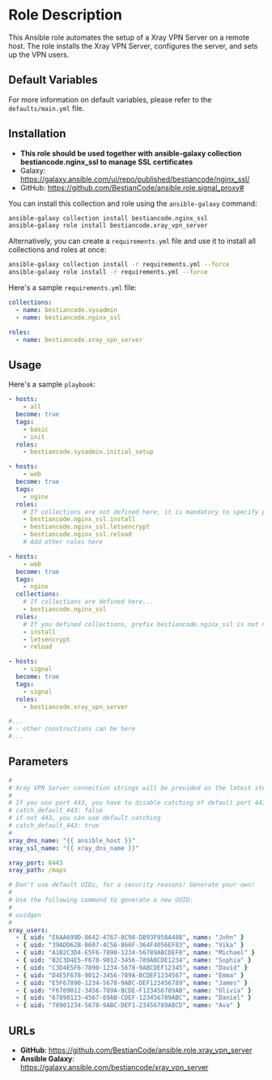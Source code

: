 # Role Description

This Ansible role automates the setup of a Xray VPN Server on a remote host. The role installs the Xray VPN Server, configures the server, and sets up the VPN users.

## Default Variables

For more information on default variables, please refer to the `defaults/main.yml` file.

## Installation

* __This role should be used together with ansible-galaxy collection bestiancode.nginx_ssl to manage SSL certificates__
* Galaxy: https://galaxy.ansible.com/ui/repo/published/bestiancode/nginx_ssl/
* GitHub: https://github.com/BestianCode/ansible.role.signal_proxy#

You can install this collection and role using the `ansible-galaxy` command:

```bash
ansible-galaxy collection install bestiancode.nginx_ssl
ansible-galaxy role install bestiancode.xray_vpn_server
```

Alternatively, you can create a `requirements.yml` file and use it to install all collections and roles at once:

```bash
ansible-galaxy collection install -r requirements.yml --force
ansible-galaxy role install -r requirements.yml --force
```

Here's a sample `requirements.yml` file:

```yaml
collections:
  - name: bestiancode.sysadmin
  - name: bestiancode.nginx_ssl

roles:
  - name: bestiancode.xray_vpn_server
```

## Usage

Here's a sample `playbook`:

```yaml
- hosts:
    - all
  become: true
  tags:
    - basic
    - init
  roles:
    - bestiancode.sysadmin.initial_setup

- hosts:
    - web
  become: true
  tags:
    - nginx
  roles:
    # If collections are not defined here, it is mandatory to specify prefix bestiancode.nginx_ssl!
    - bestiancode.nginx_ssl.install
    - bestiancode.nginx_ssl.letsencrypt
    - bestiancode.nginx_ssl.reload
    # Add other roles here

- hosts:
    - web
  become: true
  tags:
    - nginx
  collections:
    # If collections are defined here...
    - bestiancode.nginx_ssl
  roles:
    # If you defined collections, prefix bestiancode.nginx_ssl is not needed.
    - install
    - letsencrypt
    - reload

- hosts:
    - signal
  become: true
  tags:
    - signal
  roles:
    - bestiancode.xray_vpn_server

#...
# - other constructions can be here
#...
```

## Parameters

```yaml
#
# Xray VPN Server connection strings will be provided as the latest step of the ansible role
#
# If you use port 443, you have to disable catching of default port 443 by Nginx
# catch_default_443: false
# if not 443, you can use default catching
# catch_default_443: true
#
xray_dns_name: "{{ ansible_host }}"
xray_ssl_name: "{{ xray_dns_name }}"

xray_port: 8443
xray_path: /maps

# Don't use default UIDs, for a security reasons! Generate your own!
#
# Use the following command to generate a new UUID:
#
# uuidgen
#
xray_users:
  - { uid: "E6AA699D-8642-4767-8C98-DB93F958A48B", name: "John" }
  - { uid: "39ADD62B-B607-4C56-866F-364F4056EF83", name: "Vika" }
  - { uid: "A1B2C3D4-E5F6-7890-1234-56789ABCDEF0", name: "Michael" }
  - { uid: "B2C3D4E5-F678-9012-3456-789ABCDE1234", name: "Sophia" }
  - { uid: "C3D4E5F6-7890-1234-5678-9ABCDEF12345", name: "David" }
  - { uid: "D4E5F678-9012-3456-789A-BCDEF1234567", name: "Emma" }
  - { uid: "E5F67890-1234-5678-9ABC-DEF123456789", name: "James" }
  - { uid: "F6789012-3456-789A-BCDE-F123456789AB", name: "Olivia" }
  - { uid: "67890123-4567-89AB-CDEF-123456789ABC", name: "Daniel" }
  - { uid: "78901234-5678-9ABC-DEF1-23456789ABCD", name: "Ava" }
```

## URLs

- **GitHub**: https://github.com/BestianCode/ansible.role.xray_vpn_server
- **Ansible Galaxy**: https://galaxy.ansible.com/bestiancode/xray_vpn_server
